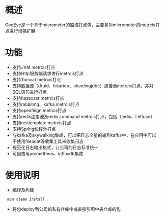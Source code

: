 # 概述

GodEye是一个基于micrometer的监控打点包，主要是对micrometer的metrcis打点进行增强扩展

# 功能
* 支持JVM metrcis打点
* 支持Http服务端请求进行metrcis打点
* 支持Tomcat metrcis打点
* 支持数据源（druid、hikaricp、shardingjdbc）连接池metrcis打点，并对SQL语句进行打点
* 支持hazecast metrcis打点
* 支持rabbitmq、kafka metrcis打点
* 支持openfeign metrcis打点
* 支持redis连接池及redis command metrcis打点，包括（jedis、Lettuce）
* 支持resttemplate metrcis打点
* 支持Spring线程池打点
* 与kafka及skywalking集成，可以把日志全量的输到kafka中，在应用中可以不使用filebeat等收集工具来收集日志
* 规范化日志输出格式，让公司的日志标准统一
* 可自由与prometheus、influxdb集成

# 使用说明

  * 编译及构建
 
  ```
   mvn clean install
  ```

  * 将包deploy到公司的私有仓库中或直接引用中央仓库的包
